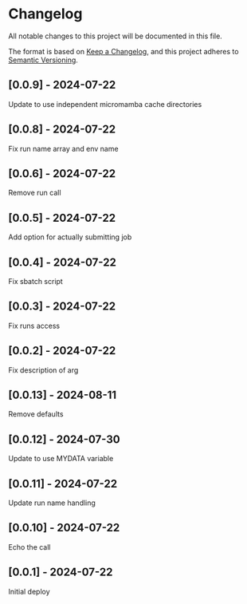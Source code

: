 # Changelog
All notable changes to this project will be documented in this file.

The format is based on [Keep a Changelog](https://keepachangelog.com/en/1.0.0/),
and this project adheres to [Semantic Versioning](https://semver.org/spec/v2.0.0.html).

## [0.0.9] - 2024-07-22
Update to use independent micromamba cache directories

## [0.0.8] - 2024-07-22
Fix run name array and env name

## [0.0.6] - 2024-07-22
Remove run call

## [0.0.5] - 2024-07-22
Add option for actually submitting job

## [0.0.4] - 2024-07-22
Fix sbatch script

## [0.0.3] - 2024-07-22
Fix runs access

## [0.0.2] - 2024-07-22
Fix description of arg

## [0.0.13] - 2024-08-11
Remove defaults

## [0.0.12] - 2024-07-30
Update to use MYDATA variable

## [0.0.11] - 2024-07-22
Update run name handling

## [0.0.10] - 2024-07-22
Echo the call

## [0.0.1] - 2024-07-22
Initial deploy
